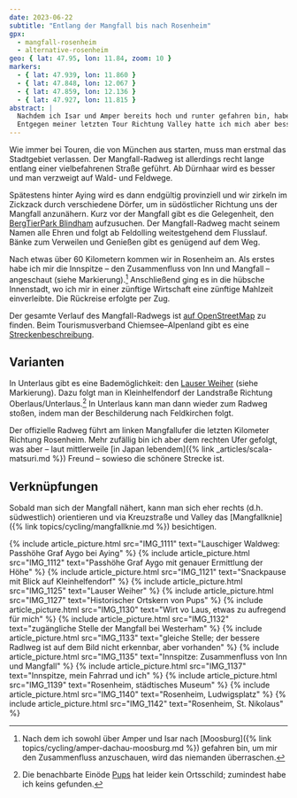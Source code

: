 ```yaml
---
date: 2023-06-22
subtitle: "Entlang der Mangfall bis nach Rosenheim"
gpx:
  - mangfall-rosenheim
  - alternative-rosenheim
geo: { lat: 47.95, lon: 11.84, zoom: 10 }
markers:
  - { lat: 47.939, lon: 11.860 }
  - { lat: 47.848, lon: 12.067 }
  - { lat: 47.859, lon: 12.136 }
  - { lat: 47.927, lon: 11.815 }
abstract: |
  Nachdem ich Isar und Amper bereits hoch und runter gefahren bin, habe ich beschlossen, die Mangfall unsicher zu machen.
  Entgegen meiner letzten Tour Richtung Valley hatte ich mich aber besser vorbereitet und bin den offiziellen Weg nach Rosenheim geradelt.
---
```


Wie immer bei Touren, die von München aus starten, muss man erstmal das Stadtgebiet verlassen.
Der Mangfall-Radweg ist allerdings recht lange entlang einer vielbefahrenen Straße geführt.
Ab Dürnhaar wird es besser und man verzweigt auf Wald- und Feldwege.

Spätestens hinter Aying wird es dann endgültig provinziell und wir zirkeln im Zickzack durch verschiedene Dörfer, um in südöstlicher Richtung uns der Mangfall anzunähern.
Kurz vor der Mangfall gibt es die Gelegenheit, den [BergTierPark Blindham](https://www.chiemsee-alpenland.de/entdecken/alle-sehenswuerdigkeiten/bergtierpark-blindham-da2ee0188a) aufzusuchen.
Der Mangfall-Radweg macht seinem Namen alle Ehren und folgt ab Feldolling weitestgehend dem Flusslauf.
Bänke zum Verweilen und Genießen gibt es genügend auf dem Weg.

Nach etwas über 60 Kilometern kommen wir in Rosenheim an.
Als erstes habe ich mir die Innspitze – den Zusammenfluss von Inn und Mangfall – angeschaut (siehe Markierung).[^1]
Anschließend ging es in die hübsche Innenstadt, wo ich mir in einer zünftige Wirtschaft eine zünftige Mahlzeit einverleibte.
Die Rückreise erfolgte per Zug.

Der gesamte Verlauf des Mangfall-Radwegs ist [auf OpenStreetMap](https://www.openstreetmap.org/relation/93359) zu finden.
Beim Tourismusverband Chiemsee–Alpenland gibt es eine [Streckenbeschreibung](https://www.chiemsee-alpenland.de/entdecken/tourenportal/mangfall-radweg-57436976fb).

## Varianten

In Unterlaus gibt es eine Bademöglichkeit: den [Lauser Weiher](https://de.wikipedia.org/wiki/Lauser_Weiher) (siehe Markierung).
Dazu folgt man in Kleinhelfendorf der Landstraße Richtung Oberlaus/Unterlaus.[^2]
In Unterlaus kann man dann wieder zum Radweg stoßen, indem man der Beschilderung nach Feldkirchen folgt.

Der offizielle Radweg führt am linken Mangfallufer die letzten Kilometer Richtung Rosenheim.
Mehr zufällig bin ich aber dem rechten Ufer gefolgt, was aber – laut mittlerweile [in Japan lebendem]({% link _articles/scala-matsuri.md %}) Freund – sowieso die schönere Strecke ist.

## Verknüpfungen

Sobald man sich der Mangfall nähert, kann man sich eher rechts (d.h. südwestlich) orientieren und via Kreuzstraße und Valley das [Mangfallknie]({% link topics/cycling/mangfallknie.md %}) besichtigen.

<div class="gallery">
  {% include article_picture.html src="IMG_1111" text="Lauschiger Waldweg: Passhöhe Graf Aygo bei Aying" %}
  {% include article_picture.html src="IMG_1112" text="Passhöhe Graf Aygo mit genauer Ermittlung der Höhe" %}
  {% include article_picture.html src="IMG_1121" text="Snackpause mit Blick auf Kleinhelfendorf" %}
  {% include article_picture.html src="IMG_1125" text="Lauser Weiher" %}
  {% include article_picture.html src="IMG_1127" text="Historischer Ortskern von Pups" %}
  {% include article_picture.html src="IMG_1130" text="Wirt vo Laus, etwas zu aufregend für mich" %}
  {% include article_picture.html src="IMG_1132" text="zugängliche Stelle der Mangfall bei Westerham" %}
  {% include article_picture.html src="IMG_1133" text="gleiche Stelle; der bessere Radlweg ist auf dem Bild nicht erkennbar, aber vorhanden" %}
  {% include article_picture.html src="IMG_1135" text="Innspitze: Zusammenfluss von Inn und Mangfall" %}
  {% include article_picture.html src="IMG_1137" text="Innspitze, mein Fahrrad und ich" %}
  {% include article_picture.html src="IMG_1139" text="Rosenheim, städtisches Museum" %}
  {% include article_picture.html src="IMG_1140" text="Rosenheim, Ludwigsplatz" %}
  {% include article_picture.html src="IMG_1142" text="Rosenheim, St. Nikolaus" %}
</div>

[^1]: Nach dem ich sowohl über Amper und Isar nach [Moosburg]({% link topics/cycling/amper-dachau-moosburg.md %}) gefahren bin, um mir den Zusammenfluss anzuschauen, wird das niemanden überraschen.
[^2]: Die benachbarte Einöde [Pups](https://de.wikipedia.org/wiki/Pups_(Feldkirchen-Westerham)) hat leider kein Ortsschild; zumindest habe ich keins gefunden.
